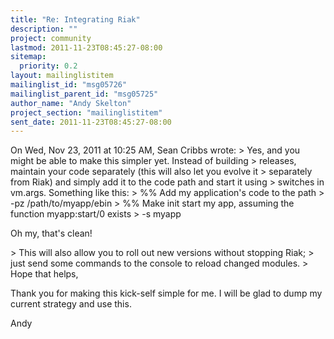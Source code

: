 ```yaml
---
title: "Re: Integrating Riak"
description: ""
project: community
lastmod: 2011-11-23T08:45:27-08:00
sitemap:
  priority: 0.2
layout: mailinglistitem
mailinglist_id: "msg05726"
mailinglist_parent_id: "msg05725"
author_name: "Andy Skelton"
project_section: "mailinglistitem"
sent_date: 2011-11-23T08:45:27-08:00
---
```



On Wed, Nov 23, 2011 at 10:25 AM, Sean Cribbs  wrote:
&gt; Yes, and you might be able to make this simpler yet. Instead of building
&gt; releases, maintain your code separately (this will also let you evolve it
&gt; separately from Riak) and simply add it to the code path and start it using
&gt; switches in vm.args. Something like this:
&gt; %% Add my application's code to the path
&gt; -pz /path/to/myapp/ebin
&gt; %% Make init start my app, assuming the function myapp:start/0 exists
&gt; -s myapp

Oh my, that's clean!

&gt; This will also allow you to roll out new versions without stopping Riak;
&gt; just send some commands to the console to reload changed modules.
&gt; Hope that helps,

Thank you for making this kick-self simple for me. I will be glad to
dump my current strategy and use this.

Andy

